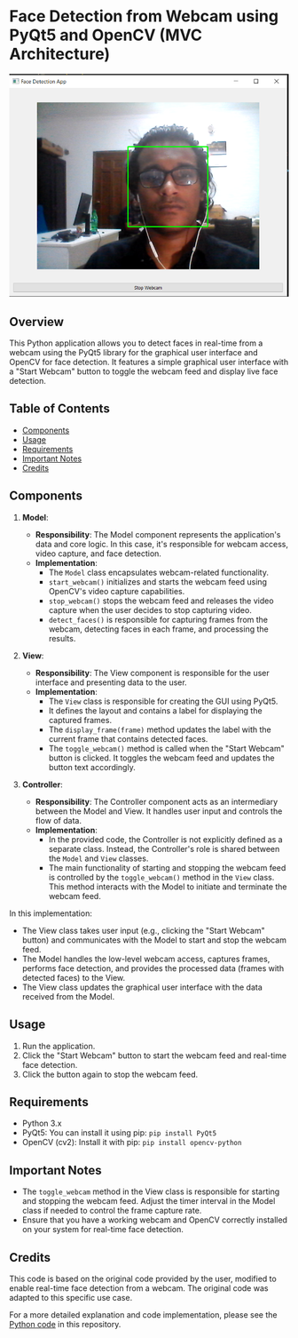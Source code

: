 # Face Detection from Webcam using PyQt5 and OpenCV (MVC Architecture)

![App Screenshot](Capture.PNG)

## Overview

This Python application allows you to detect faces in real-time from a webcam using the PyQt5 library for the graphical user interface and OpenCV for face detection. It features a simple graphical user interface with a "Start Webcam" button to toggle the webcam feed and display live face detection.

## Table of Contents

- [Components](#components)
- [Usage](#usage)
- [Requirements](#requirements)
- [Important Notes](#important-notes)
- [Credits](#credits)

## Components

1. **Model**:
   - **Responsibility**: The Model component represents the application's data and core logic. In this case, it's responsible for webcam access, video capture, and face detection.
   - **Implementation**:
     - The `Model` class encapsulates webcam-related functionality.
     - `start_webcam()` initializes and starts the webcam feed using OpenCV's video capture capabilities.
     - `stop_webcam()` stops the webcam feed and releases the video capture when the user decides to stop capturing video.
     - `detect_faces()` is responsible for capturing frames from the webcam, detecting faces in each frame, and processing the results.

2. **View**:
   - **Responsibility**: The View component is responsible for the user interface and presenting data to the user.
   - **Implementation**:
     - The `View` class is responsible for creating the GUI using PyQt5.
     - It defines the layout and contains a label for displaying the captured frames.
     - The `display_frame(frame)` method updates the label with the current frame that contains detected faces.
     - The `toggle_webcam()` method is called when the "Start Webcam" button is clicked. It toggles the webcam feed and updates the button text accordingly.

3. **Controller**:
   - **Responsibility**: The Controller component acts as an intermediary between the Model and View. It handles user input and controls the flow of data.
   - **Implementation**:
     - In the provided code, the Controller is not explicitly defined as a separate class. Instead, the Controller's role is shared between the `Model` and `View` classes.
     - The main functionality of starting and stopping the webcam feed is controlled by the `toggle_webcam()` method in the `View` class. This method interacts with the Model to initiate and terminate the webcam feed.

In this implementation:

- The View class takes user input (e.g., clicking the "Start Webcam" button) and communicates with the Model to start and stop the webcam feed.
- The Model handles the low-level webcam access, captures frames, performs face detection, and provides the processed data (frames with detected faces) to the View.
- The View class updates the graphical user interface with the data received from the Model.

## Usage

1. Run the application.
2. Click the "Start Webcam" button to start the webcam feed and real-time face detection.
3. Click the button again to stop the webcam feed.

## Requirements

- Python 3.x
- PyQt5: You can install it using pip: `pip install PyQt5`
- OpenCV (cv2): Install it with pip: `pip install opencv-python`

## Important Notes

- The `toggle_webcam` method in the View class is responsible for starting and stopping the webcam feed. Adjust the timer interval in the Model class if needed to control the frame capture rate.
- Ensure that you have a working webcam and OpenCV correctly installed on your system for real-time face detection.

## Credits

This code is based on the original code provided by the user, modified to enable real-time face detection from a webcam. The original code was adapted to this specific use case.

For a more detailed explanation and code implementation, please see the [Python code](FaceDetection_Local.py) in this repository.
